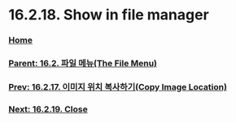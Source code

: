 # 16.2.18. Show in file manager

### [Home](./00-home.md)
### [Parent: 16.2. 파일 메뉴(The File Menu)](./16-02-00-the-file-menu.md)
### [Prev: 16.2.17. 이미지 위치 복사하기(Copy Image Location)](./16-02-17-copy-image-location.md)
### [Next: 16.2.19. Close](./16-02-19-close.md)
